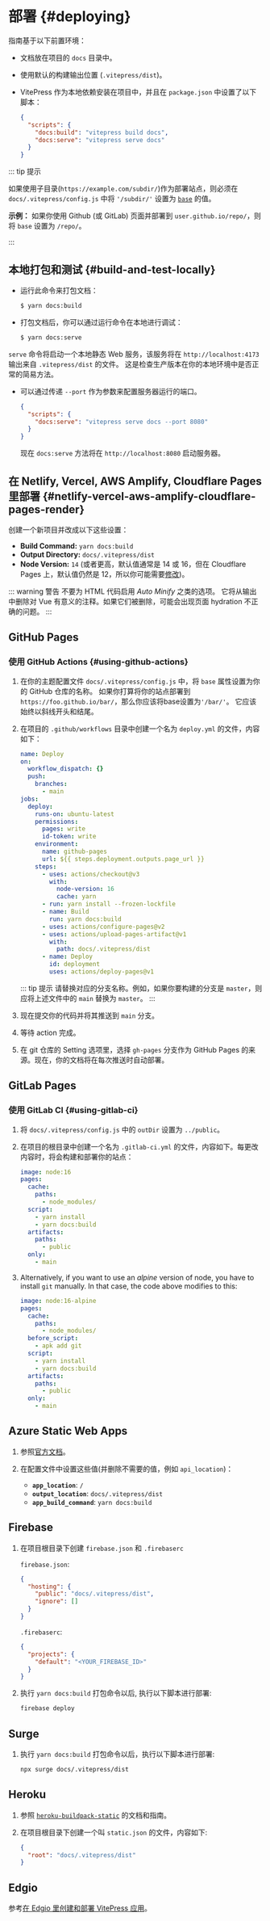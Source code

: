 # 部署 {#deploying}

指南基于以下前置环境：

- 文档放在项目的 `docs` 目录中。
- 使用默认的构建输出位置 (`.vitepress/dist`)。
- VitePress 作为本地依赖安装在项目中，并且在 `package.json` 中设置了以下脚本：

  ```json
  {
    "scripts": {
      "docs:build": "vitepress build docs",
      "docs:serve": "vitepress serve docs"
    }
  }
  ```

::: tip 提示

如果使用子目录(`https://example.com/subdir/`)作为部署站点，则必须在 `docs/.vitepress/config.js` 中将 `'/subdir/'` 设置为 [`base`](../config/app-config#base) 的值。

**示例：** 如果你使用 Github (或 GitLab) 页面并部署到 `user.github.io/repo/`，则将 `base` 设置为 `/repo/`。

:::

## 本地打包和测试 {#build-and-test-locally}

- 运行此命令来打包文档：

  ```sh
  $ yarn docs:build
  ```

- 打包文档后，你可以通过运行命令在本地进行调试：

  ```sh
  $ yarn docs:serve
  ```

`serve` 命令将启动一个本地静态 Web 服务，该服务将在 `http://localhost:4173` 输出来自 `.vitepress/dist` 的文件。 这是检查生产版本在你的本地环境中是否正常的简易方法。

- 可以通过传递 `--port` 作为参数来配置服务器运行的端口。

  ```json
  {
    "scripts": {
      "docs:serve": "vitepress serve docs --port 8080"
    }
  }
  ```

  现在 `docs:serve` 方法将在 `http://localhost:8080` 启动服务器。

## 在 Netlify, Vercel, AWS Amplify, Cloudflare Pages 里部署 {#netlify-vercel-aws-amplify-cloudflare-pages-render}

创建一个新项目并改成以下这些设置：

- **Build Command:** `yarn docs:build`
- **Output Directory:** `docs/.vitepress/dist`
- **Node Version:** `14` (或者更高，默认值通常是 14 或 16，但在 Cloudflare Pages 上，默认值仍然是 12，所以你可能需要[修改](https://developers.cloudflare.com/pages/platform/build-configuration/))。

::: warning 警告
不要为 HTML 代码启用 _Auto Minify_ 之类的选项。 它将从输出中删除对 Vue 有意义的注释。如果它们被删除，可能会出现页面 hydration 不正确的问题。
:::

## GitHub Pages

### 使用 GitHub Actions {#using-github-actions}

1. 在你的主题配置文件 `docs/.vitepress/config.js` 中，将 `base` 属性设置为你的 GitHub 仓库的名称。 如果你打算将你的站点部署到`https://foo.github.io/bar/`，那么你应该将base设置为`'/bar/'`。 它应该始终以斜线开头和结尾。

2. 在项目的 `.github/workflows` 目录中创建一个名为 `deploy.yml` 的文件，内容如下：

   ```yaml
   name: Deploy
   on:
     workflow_dispatch: {}
     push:
       branches:
         - main
   jobs:
     deploy:
       runs-on: ubuntu-latest
       permissions:
         pages: write     
         id-token: write 
       environment:
         name: github-pages
         url: ${{ steps.deployment.outputs.page_url }}
       steps:
         - uses: actions/checkout@v3
           with:
             node-version: 16
             cache: yarn
         - run: yarn install --frozen-lockfile
         - name: Build
           run: yarn docs:build
         - uses: actions/configure-pages@v2
         - uses: actions/upload-pages-artifact@v1
           with:
             path: docs/.vitepress/dist
         - name: Deploy
           id: deployment
           uses: actions/deploy-pages@v1
   ```

   ::: tip 提示
   请替换对应的分支名称。例如，如果你要构建的分支是 `master`，则应将上述文件中的 `main` 替换为 `master`。
   :::

3. 现在提交你的代码并将其推送到 `main` 分支。

4. 等待 action 完成。

5. 在 git 仓库的 Setting 选项里，选择 `gh-pages` 分支作为 GitHub Pages 的来源。现在，你的文档将在每次推送时自动部署。

## GitLab Pages

### 使用 GitLab CI {#using-gitlab-ci}

1. 将 `docs/.vitepress/config.js` 中的 `outDir` 设置为 `../public`。

2. 在项目的根目录中创建一个名为 `.gitlab-ci.yml` 的文件，内容如下。每更改内容时，将会构建和部署你的站点：

   ```yaml
   image: node:16
   pages:
     cache:
       paths:
         - node_modules/
     script:
       - yarn install
       - yarn docs:build
     artifacts:
       paths:
         - public
     only:
       - main
   ```

4. Alternatively, if you want to use an _alpine_ version of node, you have to install `git` manually. In that case, the code above modifies to this:
   ```yaml
   image: node:16-alpine
   pages:
     cache:
       paths:
         - node_modules/
     before_script:
       - apk add git
     script:
       - yarn install
       - yarn docs:build
     artifacts:
       paths:
         - public
     only:
       - main
   ```

## Azure Static Web Apps

1. 参照[官方文档](https://docs.microsoft.com/en-us/azure/static-web-apps/build-configuration)。

2. 在配置文件中设置这些值(并删除不需要的值，例如 `api_location`)：

   - **`app_location`**: `/`
   - **`output_location`**: `docs/.vitepress/dist`
   - **`app_build_command`**: `yarn docs:build`

## Firebase

1. 在项目根目录下创建 `firebase.json` 和 `.firebaserc`

   `firebase.json`:

   ```json
   {
     "hosting": {
       "public": "docs/.vitepress/dist",
       "ignore": []
     }
   }
   ```

   `.firebaserc`:

   ```json
   {
     "projects": {
       "default": "<YOUR_FIREBASE_ID>"
     }
   }
   ```

2. 执行 `yarn docs:build` 打包命令以后, 执行以下脚本进行部署:

   ```sh
   firebase deploy
   ```

## Surge

1. 执行 `yarn docs:build` 打包命令以后，执行以下脚本进行部署:

   ```sh
   npx surge docs/.vitepress/dist
   ```

## Heroku

1. 参照 [`heroku-buildpack-static`](https://elements.heroku.com/buildpacks/heroku/heroku-buildpack-static) 的文档和指南。

2. 在项目根目录下创建一个叫 `static.json` 的文件，内容如下:

   ```json
   {
     "root": "docs/.vitepress/dist"
   }
   ```

## Edgio

参考[在 Edgio 里创建和部署 VitePress 应用](https://docs.edg.io/guides/vitepress)。
